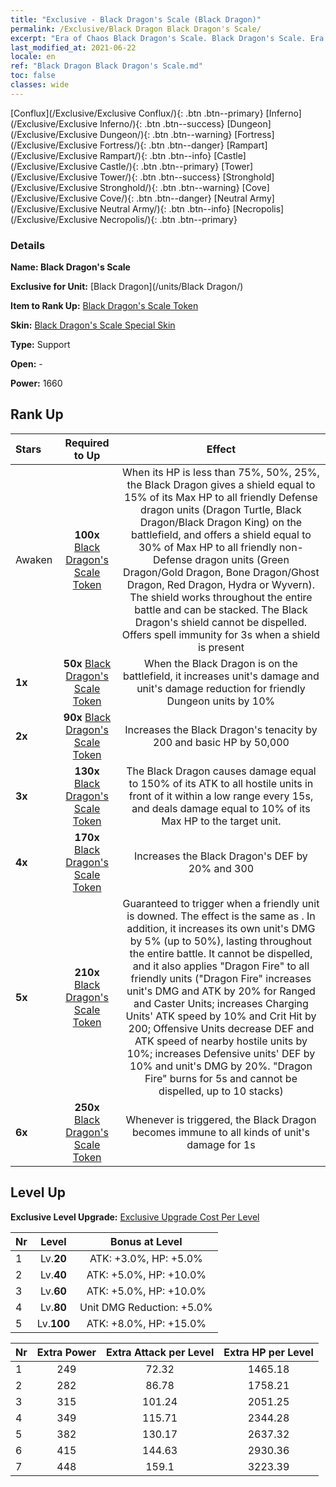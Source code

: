 ```yaml
---
title: "Exclusive - Black Dragon's Scale (Black Dragon)"
permalink: /Exclusive/Black Dragon Black Dragon's Scale/
excerpt: "Era of Chaos Black Dragon's Scale. Black Dragon's Scale. Era of Chaos Exclusive Black Dragon's Scale. Black Dragon Exclusive."
last_modified_at: 2021-06-22
locale: en
ref: "Black Dragon Black Dragon's Scale.md"
toc: false
classes: wide
---
```

 [Conflux](/Exclusive/Exclusive Conflux/){: .btn .btn--primary} [Inferno](/Exclusive/Exclusive Inferno/){: .btn .btn--success} [Dungeon](/Exclusive/Exclusive Dungeon/){: .btn .btn--warning} [Fortress](/Exclusive/Exclusive Fortress/){: .btn .btn--danger} [Rampart](/Exclusive/Exclusive Rampart/){: .btn .btn--info} [Castle](/Exclusive/Exclusive Castle/){: .btn .btn--primary} [Tower](/Exclusive/Exclusive Tower/){: .btn .btn--success} [Stronghold](/Exclusive/Exclusive Stronghold/){: .btn .btn--warning} [Cove](/Exclusive/Exclusive Cove/){: .btn .btn--danger} [Neutral Army](/Exclusive/Exclusive Neutral Army/){: .btn .btn--info} [Necropolis](/Exclusive/Exclusive Necropolis/){: .btn .btn--primary} 

### Details
 **Name: Black Dragon's Scale** 

 **Exclusive for Unit:** [Black Dragon](/units/Black Dragon/) 

 **Item to Rank Up:** [Black Dragon's Scale Token](/Items/con_993/)

 **Skin:** [Black Dragon's Scale Special Skin](/Items/con_661/)

 **Type:** Support

 **Open:** -

 **Power:** 1660

## Rank Up

  |     Stars    |  Required to Up | Effect |
  |:-------------|:---------------:|:---------------:|
  |  Awaken  | **100x** [Black Dragon's Scale Token](/Items/con_993/) | <Shelter of Dragons> When its HP is less than 75%, 50%, 25%, the Black Dragon gives a shield equal to 15% of its Max HP to all friendly Defense dragon units (Dragon Turtle, Black Dragon/Black Dragon King) on the battlefield, and offers a shield equal to 30% of Max HP to all friendly non-Defense dragon units (Green Dragon/Gold Dragon, Bone Dragon/Ghost Dragon, Red Dragon, Hydra or Wyvern). The shield works throughout the entire battle and can be stacked. The Black Dragon's shield cannot be dispelled. Offers spell immunity for 3s when a shield is present |
  | **1x** <i class="fas fa-star"/> | **50x** [Black Dragon's Scale Token](/Items/con_993/) | When the Black Dragon is on the battlefield, it increases unit's damage and unit's damage reduction for friendly Dungeon units by 10% |
  | **2x** <i class="fas fa-star"/> | **90x** [Black Dragon's Scale Token](/Items/con_993/) | Increases the Black Dragon's tenacity by 200 and basic HP by 50,000 |
  | **3x** <i class="fas fa-star"/> | **130x** [Black Dragon's Scale Token](/Items/con_993/) | <Magic Dragon Breath> The Black Dragon causes damage equal to 150% of its ATK to all hostile units in front of it within a low range every 15s, and deals damage equal to 10% of its Max HP to the target unit. |
  | **4x** <i class="fas fa-star"/> | **170x** [Black Dragon's Scale Token](/Items/con_993/) | Increases the Black Dragon's DEF by 20% and 300 |
  | **5x** <i class="fas fa-star"/> | **210x** [Black Dragon's Scale Token](/Items/con_993/) | Guaranteed to trigger <Magic Dragon Rage> when a friendly unit is downed. The effect is the same as <Magic Dragon Breath>. In addition, it increases its own unit's DMG by 5% (up to 50%), lasting throughout the entire battle. It cannot be dispelled, and it also applies \"Dragon Fire\" to all friendly units (\"Dragon Fire\" increases unit's DMG and ATK by 20% for Ranged and Caster Units; increases Charging Units' ATK speed by 10% and Crit Hit by 200; Offensive Units decrease DEF and ATK speed of nearby hostile units by 10%; increases Defensive units' DEF by 10% and unit's DMG by 20%. \"Dragon Fire\" burns for 5s and cannot be dispelled, up to 10 stacks) |
  | **6x** <i class="fas fa-star"/> | **250x** [Black Dragon's Scale Token](/Items/con_993/) | Whenever <Black Dragon Scale> is triggered, the Black Dragon becomes immune to all kinds of unit's damage for 1s |


## Level Up
 **Exclusive Level Upgrade:** [Exclusive Upgrade Cost Per Level](/Exclusive/ExclusiveUpgradeCostPerLevel/)

  |  Nr  |   Level  | Bonus at Level |
  |:-----|:--------:|:--------------:|
  | 1 | Lv.**20** | ATK: +3.0%, HP: +5.0% |
  | 2 | Lv.**40** | ATK: +5.0%, HP: +10.0% |
  | 3 | Lv.**60** | ATK: +5.0%, HP: +10.0% |
  | 4 | Lv.**80** | Unit DMG Reduction: +5.0% |
  | 5 | Lv.**100** | ATK: +8.0%, HP: +15.0% |


  |  Nr  |  Extra Power | Extra Attack per Level | Extra HP per Level |
  |:-----|:--------:|:--------:|:--------:|
  | 1 | 249 | 72.32 | 1465.18 |
  | 2 | 282 | 86.78 | 1758.21 |
  | 3 | 315 | 101.24 | 2051.25 |
  | 4 | 349 | 115.71 | 2344.28 |
  | 5 | 382 | 130.17 | 2637.32 |
  | 6 | 415 | 144.63 | 2930.36 |
  | 7 | 448 | 159.1 | 3223.39 |


